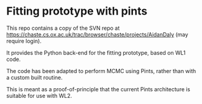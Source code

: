 # Fitting prototype with pints

This repo contains a copy of the SVN repo at https://chaste.cs.ox.ac.uk/trac/browser/chaste/projects/AidanDaly (may require login).

It provides the Python back-end for the fitting prototype, based on WL1 code.

The code has been adapted to perform MCMC using Pints, rather than with a custom built routine.

This is meant as a proof-of-principle that the current Pints architecture is suitable for use with WL2.
